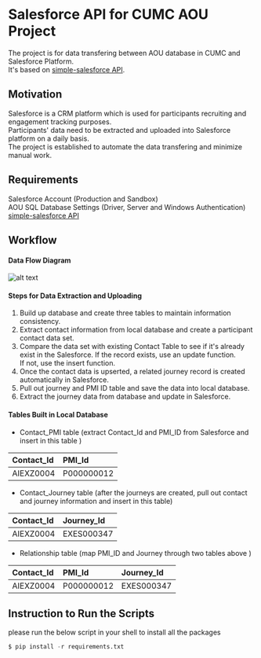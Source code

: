# Salesforce API for CUMC AOU Project

The project is for data transfering between AOU database in CUMC and Salesforce Platform.   
It's based on [simple-salesforce API](https://pypi.org/project/simple-salesforce/).   

## Motivation 

Salesforce is a CRM platform which is used for participants recruiting and engagement tracking purposes.   
Participants' data need to be extracted and uploaded into Salesforce platform on a daily basis.   
The project is established to automate the data transfering and minimize manual work.   


## Requirements

Salesforce Account (Production and Sandbox)  
AOU SQL Database Settings (Driver, Server and Windows Authentication)  
[simple-salesforce API](https://pypi.org/project/simple-salesforce/)  

## Workflow

#### Data Flow Diagram
![alt text](https://gitbucket.sis.nyp.org/pmi-hpo-admin/salesforce_api_hpo/raw/master/Salesforce%20Uploading%20Process.png)

#### Steps for Data Extraction and Uploading
1. Build up database and create three tables to maintain information consistency.  
2. Extract contact information from local database and create a participant contact data set.  
3. Compare the data set with existing Contact Table to see if it's already exist in the Salesforce. If the record exists, use an update function.   
If not, use the insert function.   
4. Once the contact data is upserted, a related journey record is created automatically in Salesforce.   
5. Pull out journey and PMI ID table and save the data into local database.  
6. Extract the journey data from database and update in Salesforce.  

#### Tables Built in Local Database 
* Contact_PMI table (extract Contact_Id and PMI_ID from Salesforce and insert in this table )

|Contact_Id   |PMI_Id       |
|:------------|:------------|
|AIEXZ0004    |P000000012   |

* Contact_Journey table (after the journeys are created, pull out contact and journey information and insert in this table)

|Contact_Id   |Journey_Id   |
|:------------|:------------|
|AIEXZ0004    |EXES000347   |

* Relationship table (map PMI_ID and Journey through two tables above )

|Contact_Id   |PMI_Id       |Journey_Id   |
|:------------|:------------|:------------|
|AIEXZ0004    |P000000012   |EXES000347   |

## Instruction to Run the Scripts
please run the below script in your shell to install all the packages 
```python
$ pip install -r requirements.txt
```
